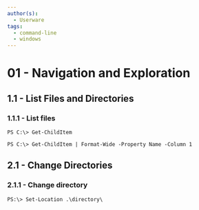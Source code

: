 ```yaml
---
author(s):
  - Userware
tags:
  - command-line
  - windows
---
```

# 01 - Navigation and Exploration

## 1.1 - List Files and Directories

### 1.1.1 - List files

```
PS C:\> Get-ChildItem

PS C:\> Get-ChildItem | Format-Wide -Property Name -Column 1
```

## 2.1 - Change Directories

### 2.1.1 - Change directory

```
PS:\> Set-Location .\directory\
```